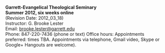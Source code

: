 **Garrett-Evangelical Theological Seminary**  
**Summer 2012, six weeks online**  
(Revision Date: 2012_03_18)  
Instructor: G. Brooke Lester  
Email: brooke.lester@garrett.edu  
Phone: 847-220-7436 (phone or text)
Office hours: Appointments preferred: times TBA. Appointments via telephone, Gmail video, Skype or Google+ Hangouts are welcome).